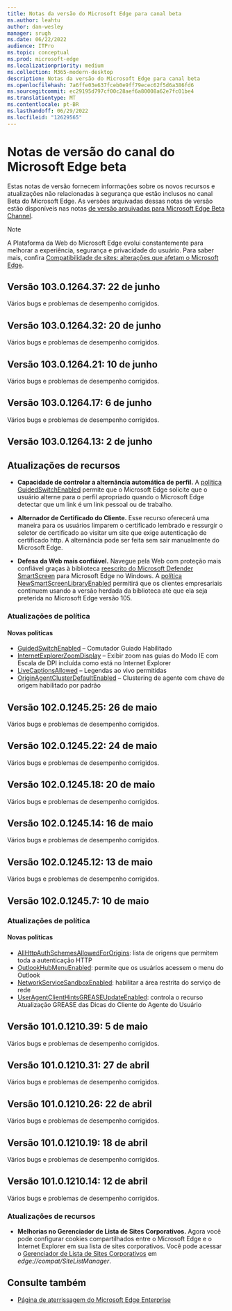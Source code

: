 ```yaml
---
title: Notas da versão do Microsoft Edge para canal beta
ms.author: leahtu
author: dan-wesley
manager: srugh
ms.date: 06/22/2022
audience: ITPro
ms.topic: conceptual
ms.prod: microsoft-edge
ms.localizationpriority: medium
ms.collection: M365-modern-desktop
description: Notas da versão do Microsoft Edge para canal beta
ms.openlocfilehash: 7a6ffe03e637fceb0e9ff79ecec62f5d6a386fd6
ms.sourcegitcommit: ec29195d797cf00c28aef6a80008a62e7fc01be4
ms.translationtype: MT
ms.contentlocale: pt-BR
ms.lasthandoff: 06/29/2022
ms.locfileid: "12629565"
---
```

# <a name="release-notes-for-microsoft-edge-beta-channel"></a>Notas de versão do canal do Microsoft Edge beta

Estas notas de versão fornecem informações sobre os novos recursos e atualizações não relacionadas à segurança que estão inclusos no canal Beta do Microsoft Edge. As versões arquivadas dessas notas de versão estão disponíveis nas notas [de versão arquivadas para Microsoft Edge Beta Channel](./microsoft-edge-relnote-archive-beta-channel.md).

> [!NOTE]
> A Plataforma da Web do Microsoft Edge evolui constantemente para melhorar a experiência, segurança e privacidade do usuário. Para saber mais, confira [Compatibilidade de sites: alterações que afetam o Microsoft Edge](/microsoft-edge/web-platform/site-impacting-changes).

## <a name="version-1030126437-june-22"></a>Versão 103.0.1264.37: 22 de junho

Vários bugs e problemas de desempenho corrigidos.

## <a name="version-1030126432-june-20"></a>Versão 103.0.1264.32: 20 de junho

Vários bugs e problemas de desempenho corrigidos.

## <a name="version-1030126421-june-10"></a>Versão 103.0.1264.21: 10 de junho

Vários bugs e problemas de desempenho corrigidos.

## <a name="version-1030126417-june-6"></a>Versão 103.0.1264.17: 6 de junho

Vários bugs e problemas de desempenho corrigidos.

## <a name="version-1030126413-june-2"></a>Versão 103.0.1264.13: 2 de junho

## <a name="feature-updates"></a>Atualizações de recursos

- **Capacidade de controlar a alternância automática de perfil.** A [política GuidedSwitchEnabled](/DeployEdge/microsoft-edge-policies#guidedswitchenabled) permite que o Microsoft Edge solicite que o usuário alterne para o perfil apropriado quando o Microsoft Edge detectar que um link é um link pessoal ou de trabalho.

- **Alternador de Certificado do Cliente.** Esse recurso oferecerá uma maneira para os usuários limparem o certificado lembrado e ressurgir o seletor de certificado ao visitar um site que exige autenticação de certificado http. A alternância pode ser feita sem sair manualmente do Microsoft Edge.

- **Defesa da Web mais confiável.** Navegue pela Web com proteção mais confiável graças à biblioteca [reescrito do Microsoft Defender SmartScreen](/deployedge/microsoft-edge-security-smartscreen) para Microsoft Edge no Windows. A [política NewSmartScreenLibraryEnabled](microsoft-edge-policies.md#newsmartscreenlibraryenabled) permitirá que os clientes empresariais continuem usando a versão herdada da biblioteca até que ela seja preterida no Microsoft Edge versão 105.

### <a name="policy-updates"></a>Atualizações de política

#### <a name="new-policies"></a>Novas políticas

- [GuidedSwitchEnabled](/DeployEdge/microsoft-edge-policies#guidedswitchenabled) – Comutador Guiado Habilitado
- [InternetExplorerZoomDisplay](/DeployEdge/microsoft-edge-policies#internetexplorerzoomdisplay) – Exibir zoom nas guias do Modo IE com Escala de DPI incluída como está no Internet Explorer
- [LiveCaptionsAllowed](/DeployEdge/microsoft-edge-policies#livecaptionsallowed) – Legendas ao vivo permitidas
- [OriginAgentClusterDefaultEnabled](/DeployEdge/microsoft-edge-policies#originagentclusterdefaultenabled) – Clustering de agente com chave de origem habilitado por padrão

## <a name="version-1020124525-may-26"></a>Versão 102.0.1245.25: 26 de maio

Vários bugs e problemas de desempenho corrigidos.

## <a name="version-1020124522-may-24"></a>Versão 102.0.1245.22: 24 de maio

Vários bugs e problemas de desempenho corrigidos.

## <a name="version-1020124518-may-20"></a>Versão 102.0.1245.18: 20 de maio

Vários bugs e problemas de desempenho corrigidos.

## <a name="version-1020124514-may-16"></a>Versão 102.0.1245.14: 16 de maio

Vários bugs e problemas de desempenho corrigidos.

## <a name="version-1020124512-may-13"></a>Versão 102.0.1245.12: 13 de maio

Vários bugs e problemas de desempenho corrigidos.

## <a name="version-102012457-may-10"></a>Versão 102.0.1245.7: 10 de maio

### <a name="policy-updates"></a>Atualizações de política

#### <a name="new-policies"></a>Novas políticas

- [AllHttpAuthSchemesAllowedForOrigins](/DeployEdge/microsoft-edge-policies#allhttpauthschemesallowedfororigins): lista de origens que permitem toda a autenticação HTTP
- [OutlookHubMenuEnabled](/DeployEdge/microsoft-edge-policies#outlookhubmenuenabled): permite que os usuários acessem o menu do Outlook
- [NetworkServiceSandboxEnabled](/DeployEdge/microsoft-edge-policies#networkservicesandboxenabled): habilitar a área restrita do serviço de rede
- [UserAgentClientHintsGREASEUpdateEnabled](/DeployEdge/microsoft-edge-policies#useragentclienthintsgreaseupdateenabled): controla o recurso Atualização GREASE das Dicas do Cliente do Agente do Usuário

## <a name="version-1010121039-may-5"></a>Versão 101.0.1210.39: 5 de maio

Vários bugs e problemas de desempenho corrigidos.

## <a name="version-1010121031-april-27"></a>Versão 101.0.1210.31: 27 de abril

Vários bugs e problemas de desempenho corrigidos.

## <a name="version-1010121026-april-22"></a>Versão 101.0.1210.26: 22 de abril

Vários bugs e problemas de desempenho corrigidos.

## <a name="version-1010121019-april-18"></a>Versão 101.0.1210.19: 18 de abril

Vários bugs e problemas de desempenho corrigidos.

## <a name="version-1010121014-april-12"></a>Versão 101.0.1210.14: 12 de abril

Vários bugs e problemas de desempenho corrigidos.

### <a name="feature-updates"></a>Atualizações de recursos

- **Melhorias no Gerenciador de Lista de Sites Corporativos.** Agora você pode configurar cookies compartilhados entre o Microsoft Edge e o Internet Explorer em sua lista de sites corporativos. Você pode acessar o [Gerenciador de Lista de Sites Corporativos](/deployedge/edge-ie-mode-site-list-manager) em *edge://compat/SiteListManager*.

<!--- from Version 101.0.1210.10: April 8 to Version 100.0.1185.12: March 18 --->
<!--- from Version 100.0.1185.10: March 17 to Version 99.0.1150.16: February 14 --->
<!--- From Version 99.0.1150.11: February 9 to Version 98.0.1108.27: January 19 --->
<!-- archive from Version 98.0.1108.23: January 14 to Version 97.0.1072.28: December 8 -->
<!--- Version 97.0.1072.21: December 1 to Version 96.0.1054.13: November 5  --->
<!--- archive from Version 96.0.1054.8: November 1 to Version 95.0.1020.14: October 5  --->
<!-- archive from version 95.0.1020.9: September 28 to version 94.0.992.14: September 7 -->
<!-- archive from Version 94.0.992.9: September 2 to Version 92.0.902.40: July 6 -->
<!--Archive from Version 92.0.902.22: June 21 to Version 89.0.774.23: February 8  -->
<!-- Archive from Version 87.0.664.18: October 26 to to version 89.0.774.18: February 3 --->
<!-- Archive from Version 87.0.664.12: October 20 to version 86.0.622.15: September 14 -->
<!--- Archived to version 86.0.622.11: September 9 ---->
<!--- Archived to version 85.0.564.18: July 28 ---->

## <a name="see-also"></a>Consulte também

- [Página de aterrissagem do Microsoft Edge Enterprise](https://aka.ms/EdgeEnterprise)

